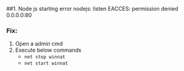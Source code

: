 ##1. Node js starting error
nodejs: listen EACCES: permission denied 0.0.0.0:80

### Fix:
1. Open a admin cmd
2. Execute below commands
    - `net stop winnat`
    - `net start winnat`
